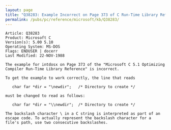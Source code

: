 ```yaml
---
layout: page
title: "Q38283: Example Incorrect on Page 373 of C Run-Time Library Reference"
permalink: /pubs/pc/reference/microsoft/kb/Q38283/
---
```


	Article: Q38283
	Product: Microsoft C
	Version(s): 5.00 5.10
	Operating System: MS-DOS
	Flags: ENDUSER | docerr
	Last Modified: 22-NOV-1988
	
	The example for intdosx on Page 373 of the "Microsoft C 5.1 Optimizing
	Compiler Run-Time Library Reference" is incorrect.
	
	To get the example to work correctly, the line that reads
	
	   char far *dir = "\newdir";   /* Directory to create */
	
	must be changed to read as follows:
	
	   char far *dir = "\\newdir";  /* Directory to create */
	
	The backslash character \ in a C string is interpreted as part of an
	escape code. To actually represent the backslash character for a
	file's path, use two consecutive backslashes.
